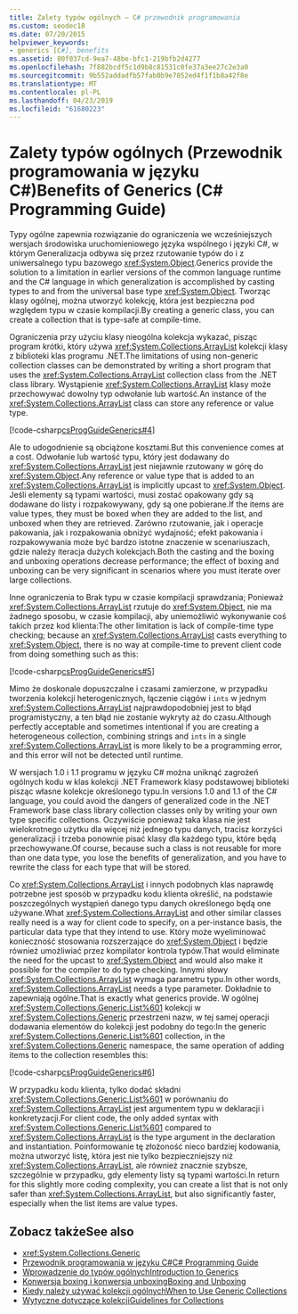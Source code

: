 ```yaml
---
title: Zalety typów ogólnych — C# przewodnik programowania
ms.custom: seodec18
ms.date: 07/20/2015
helpviewer_keywords:
- generics [C#], benefits
ms.assetid: 80f037cd-9ea7-48be-bfc1-219bfb2d4277
ms.openlocfilehash: 7f882bcdf5c1d9b8c81531c0fe37a3ee27c2e3a0
ms.sourcegitcommit: 9b552addadfb57fab0b9e7852ed4f1f1b8a42f8e
ms.translationtype: MT
ms.contentlocale: pl-PL
ms.lasthandoff: 04/23/2019
ms.locfileid: "61680223"
---
```

# <a name="benefits-of-generics-c-programming-guide"></a><span data-ttu-id="6d5ed-102">Zalety typów ogólnych (Przewodnik programowania w języku C#)</span><span class="sxs-lookup"><span data-stu-id="6d5ed-102">Benefits of Generics (C# Programming Guide)</span></span>
<span data-ttu-id="6d5ed-103">Typy ogólne zapewnia rozwiązanie do ograniczenia we wcześniejszych wersjach środowiska uruchomieniowego języka wspólnego i języki C#, w którym Generalizacja odbywa się przez rzutowanie typów do i z uniwersalnego typu bazowego <xref:System.Object>.</span><span class="sxs-lookup"><span data-stu-id="6d5ed-103">Generics provide the solution to a limitation in earlier versions of the common language runtime and the C# language in which generalization is accomplished by casting types to and from the universal base type <xref:System.Object>.</span></span> <span data-ttu-id="6d5ed-104">Tworząc klasy ogólnej, można utworzyć kolekcję, która jest bezpieczna pod względem typu w czasie kompilacji.</span><span class="sxs-lookup"><span data-stu-id="6d5ed-104">By creating a generic class, you can create a collection that is type-safe at compile-time.</span></span>  
  
 <span data-ttu-id="6d5ed-105">Ograniczenia przy użyciu klasy nieogólna kolekcja wykazać, pisząc program krótki, który używa <xref:System.Collections.ArrayList> kolekcji klasy z biblioteki klas programu .NET.</span><span class="sxs-lookup"><span data-stu-id="6d5ed-105">The limitations of using non-generic collection classes can be demonstrated by writing a short program that uses the <xref:System.Collections.ArrayList> collection class from the .NET class library.</span></span> <span data-ttu-id="6d5ed-106">Wystąpienie <xref:System.Collections.ArrayList> klasy może przechowywać dowolny typ odwołanie lub wartość.</span><span class="sxs-lookup"><span data-stu-id="6d5ed-106">An instance of the <xref:System.Collections.ArrayList> class can store any reference or value type.</span></span>  
  
 [!code-csharp[csProgGuideGenerics#4](~/samples/snippets/csharp/VS_Snippets_VBCSharp/csProgGuideGenerics/CS/Generics.cs#4)]  
  
 <span data-ttu-id="6d5ed-107">Ale to udogodnienie są obciążone kosztami.</span><span class="sxs-lookup"><span data-stu-id="6d5ed-107">But this convenience comes at a cost.</span></span> <span data-ttu-id="6d5ed-108">Odwołanie lub wartość typu, który jest dodawany do <xref:System.Collections.ArrayList> jest niejawnie rzutowany w górę do <xref:System.Object>.</span><span class="sxs-lookup"><span data-stu-id="6d5ed-108">Any reference or value type that is added to an <xref:System.Collections.ArrayList> is implicitly upcast to <xref:System.Object>.</span></span> <span data-ttu-id="6d5ed-109">Jeśli elementy są typami wartości, musi zostać opakowany gdy są dodawane do listy i rozpakowywany, gdy są one pobierane.</span><span class="sxs-lookup"><span data-stu-id="6d5ed-109">If the items are value types, they must be boxed when they are added to the list, and unboxed when they are retrieved.</span></span> <span data-ttu-id="6d5ed-110">Zarówno rzutowanie, jak i operacje pakowania, jak i rozpakowania obniżyć wydajność; efekt pakowania i rozpakowywania może być bardzo istotne znaczenie w scenariuszach, gdzie należy iteracja dużych kolekcjach.</span><span class="sxs-lookup"><span data-stu-id="6d5ed-110">Both the casting and the boxing and unboxing operations decrease performance; the effect of boxing and unboxing can be very significant in scenarios where you must iterate over large collections.</span></span>  
  
 <span data-ttu-id="6d5ed-111">Inne ograniczenia to Brak typu w czasie kompilacji sprawdzania; Ponieważ <xref:System.Collections.ArrayList> rzutuje do <xref:System.Object>, nie ma żadnego sposobu, w czasie kompilacji, aby uniemożliwić wykonywanie coś takich przez kod klienta:</span><span class="sxs-lookup"><span data-stu-id="6d5ed-111">The other limitation is lack of compile-time type checking; because an <xref:System.Collections.ArrayList> casts everything to <xref:System.Object>, there is no way at compile-time to prevent client code from doing something such as this:</span></span>  
  
 [!code-csharp[csProgGuideGenerics#5](~/samples/snippets/csharp/VS_Snippets_VBCSharp/csProgGuideGenerics/CS/Generics.cs#5)]  
  
 <span data-ttu-id="6d5ed-112">Mimo że doskonale dopuszczalne i czasami zamierzone, w przypadku tworzenia kolekcji heterogenicznych, łączenie ciągów i `ints` w jednym <xref:System.Collections.ArrayList> najprawdopodobniej jest to błąd programistyczny, a ten błąd nie zostanie wykryty aż do czasu.</span><span class="sxs-lookup"><span data-stu-id="6d5ed-112">Although perfectly acceptable and sometimes intentional if you are creating a heterogeneous collection, combining strings and `ints` in a single <xref:System.Collections.ArrayList> is more likely to be a programming error, and this error will not be detected until runtime.</span></span>  
  
 <span data-ttu-id="6d5ed-113">W wersjach 1.0 i 1.1 programu w języku C# można uniknąć zagrożeń ogólnych kodu w klas kolekcji .NET Framework klasy podstawowej biblioteki pisząc własne kolekcje określonego typu.</span><span class="sxs-lookup"><span data-stu-id="6d5ed-113">In versions 1.0 and 1.1 of the C# language, you could avoid the dangers of generalized code in the .NET Framework base class library collection classes only by writing your own type specific collections.</span></span> <span data-ttu-id="6d5ed-114">Oczywiście ponieważ taka klasa nie jest wielokrotnego użytku dla więcej niż jednego typu danych, tracisz korzyści generalizacji i trzeba ponownie pisać klasy dla każdego typu, które będą przechowywane.</span><span class="sxs-lookup"><span data-stu-id="6d5ed-114">Of course, because such a class is not reusable for more than one data type, you lose the benefits of generalization, and you have to rewrite the class for each type that will be stored.</span></span>  
  
 <span data-ttu-id="6d5ed-115">Co <xref:System.Collections.ArrayList> i innych podobnych klas naprawdę potrzebne jest sposób w przypadku kodu klienta określić, na podstawie poszczególnych wystąpień danego typu danych określonego będą one używane.</span><span class="sxs-lookup"><span data-stu-id="6d5ed-115">What <xref:System.Collections.ArrayList> and other similar classes really need is a way for client code to specify, on a per-instance basis, the particular data type that they intend to use.</span></span> <span data-ttu-id="6d5ed-116">Który może wyeliminować konieczność stosowania rozszerzające do <xref:System.Object> i będzie również umożliwiać przez kompilator kontrola typów.</span><span class="sxs-lookup"><span data-stu-id="6d5ed-116">That would eliminate the need for the upcast to <xref:System.Object> and would also make it possible for the compiler to do type checking.</span></span> <span data-ttu-id="6d5ed-117">Innymi słowy <xref:System.Collections.ArrayList> wymaga parametru typu.</span><span class="sxs-lookup"><span data-stu-id="6d5ed-117">In other words, <xref:System.Collections.ArrayList> needs a type parameter.</span></span> <span data-ttu-id="6d5ed-118">Dokładnie to zapewniają ogólne.</span><span class="sxs-lookup"><span data-stu-id="6d5ed-118">That is exactly what generics provide.</span></span> <span data-ttu-id="6d5ed-119">W ogólnej <xref:System.Collections.Generic.List%601> kolekcji w <xref:System.Collections.Generic> przestrzeni nazw, w tej samej operacji dodawania elementów do kolekcji jest podobny do tego:</span><span class="sxs-lookup"><span data-stu-id="6d5ed-119">In the generic <xref:System.Collections.Generic.List%601> collection, in the <xref:System.Collections.Generic> namespace, the same operation of adding items to the collection resembles this:</span></span>  
  
 [!code-csharp[csProgGuideGenerics#6](~/samples/snippets/csharp/VS_Snippets_VBCSharp/csProgGuideGenerics/CS/Generics.cs#6)]  
  
 <span data-ttu-id="6d5ed-120">W przypadku kodu klienta, tylko dodać składni <xref:System.Collections.Generic.List%601> w porównaniu do <xref:System.Collections.ArrayList> jest argumentem typu w deklaracji i konkretyzacji.</span><span class="sxs-lookup"><span data-stu-id="6d5ed-120">For client code, the only added syntax with <xref:System.Collections.Generic.List%601> compared to <xref:System.Collections.ArrayList> is the type argument in the declaration and instantiation.</span></span> <span data-ttu-id="6d5ed-121">Poinformowanie tę złożoność nieco bardziej kodowania, można utworzyć listę, która jest nie tylko bezpieczniejszy niż <xref:System.Collections.ArrayList>, ale również znacznie szybsze, szczególnie w przypadku, gdy elementy listy są typami wartości.</span><span class="sxs-lookup"><span data-stu-id="6d5ed-121">In return for this slightly more coding complexity, you can create a list that is not only safer than <xref:System.Collections.ArrayList>, but also significantly faster, especially when the list items are value types.</span></span>  
  
## <a name="see-also"></a><span data-ttu-id="6d5ed-122">Zobacz także</span><span class="sxs-lookup"><span data-stu-id="6d5ed-122">See also</span></span>

- <xref:System.Collections.Generic>
- [<span data-ttu-id="6d5ed-123">Przewodnik programowania w języku C#</span><span class="sxs-lookup"><span data-stu-id="6d5ed-123">C# Programming Guide</span></span>](../../../csharp/programming-guide/index.md)
- [<span data-ttu-id="6d5ed-124">Wprowadzenie do typów ogólnych</span><span class="sxs-lookup"><span data-stu-id="6d5ed-124">Introduction to Generics</span></span>](../../../csharp/programming-guide/generics/introduction-to-generics.md)
- [<span data-ttu-id="6d5ed-125">Konwersja boxing i konwersja unboxing</span><span class="sxs-lookup"><span data-stu-id="6d5ed-125">Boxing and Unboxing</span></span>](../../../csharp/programming-guide/types/boxing-and-unboxing.md)
- [<span data-ttu-id="6d5ed-126">Kiedy należy używać kolekcji ogólnych</span><span class="sxs-lookup"><span data-stu-id="6d5ed-126">When to Use Generic Collections</span></span>](../../../standard/collections/when-to-use-generic-collections.md)
- [<span data-ttu-id="6d5ed-127">Wytyczne dotyczące kolekcji</span><span class="sxs-lookup"><span data-stu-id="6d5ed-127">Guidelines for Collections</span></span>](../../../standard/design-guidelines/guidelines-for-collections.md)
